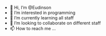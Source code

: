 - 👋 Hi, I’m @Eudinson
- 👀 I’m interested in programming
- 🌱 I’m currently learning all staff
- 💞️ I’m looking to collaborate on different staff
- 📫 How to reach me ...

<!---
Eudinson/Eudinson is a ✨ special ✨ repository because its `README.md` (this file) appears on your GitHub profile.
You can click the Preview link to take a look at your changes.
--->
